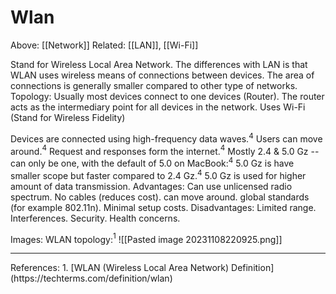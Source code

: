 # Wlan
Above: [[Network]]
Related: [[LAN]], [[Wi-Fi]]

Stand for Wireless Local Area Network.
The differences with LAN is that WLAN uses wireless means of connections between devices.
The area of connections is generally smaller compared to other type of networks.
Topology:
	Usually most devices connect to one devices (Router).
	The router acts as the intermediary point for all devices in the network.
Uses Wi-Fi (Stand for Wireless Fidelity)

Devices are connected using high-frequency data waves.$^4$
Users can move around.$^4$
Request and responses form the internet.$^4$
Mostly 2.4 & 5.0 Gz -- can only be one, with the default of 5.0 on MacBook:$^4$
	5.0 Gz is have smaller scope but faster compared to 2.4 Gz.$^4$
	5.0 Gz is used for higher amount of data transmission.
Advantages:
	Can use unlicensed radio spectrum.
	No cables (reduces cost).
	can move around.
	global standards (for example 802.11n).
	Minimal setup costs.
Disadvantages:
	Limited range.
	Interferences.
	Security.
	Health concerns.

Images:
	WLAN topology:$^1$
	![[Pasted image 20231108220925.png]]

<hr>
References:
1. [WLAN (Wireless Local Area Network) Definition](https://techterms.com/definition/wlan)
